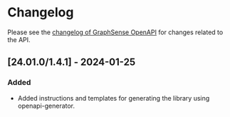 # Changelog

Please see the [changelog of GraphSense OpenAPI](https://github.com/graphsense/graphsense-openapi/blob/master/CHANGELOG.md) for changes related to the API.

## [24.01.0/1.4.1] - 2024-01-25

### Added
- Added instructions and templates for generating the library using openapi-generator.
